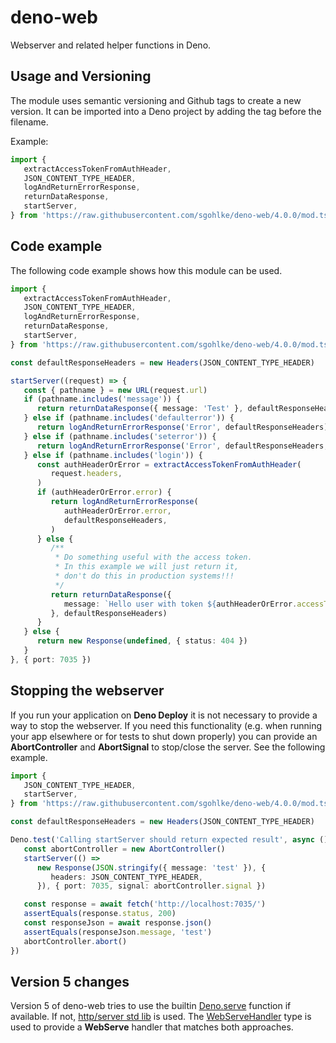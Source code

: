 # deno-web

Webserver and related helper functions in Deno.

## Usage and Versioning

The module uses semantic versioning and Github tags to create a new version. It
can be imported into a Deno project by adding the tag before the filename.

Example:

```typescript
import {
   extractAccessTokenFromAuthHeader,
   JSON_CONTENT_TYPE_HEADER,
   logAndReturnErrorResponse,
   returnDataResponse,
   startServer,
} from 'https://raw.githubusercontent.com/sgohlke/deno-web/4.0.0/mod.ts'
```

## Code example

The following code example shows how this module can be used.

```typescript
import {
   extractAccessTokenFromAuthHeader,
   JSON_CONTENT_TYPE_HEADER,
   logAndReturnErrorResponse,
   returnDataResponse,
   startServer,
} from 'https://raw.githubusercontent.com/sgohlke/deno-web/4.0.0/mod.ts'

const defaultResponseHeaders = new Headers(JSON_CONTENT_TYPE_HEADER)

startServer((request) => {
   const { pathname } = new URL(request.url)
   if (pathname.includes('message')) {
      return returnDataResponse({ message: 'Test' }, defaultResponseHeaders)
   } else if (pathname.includes('defaulterror')) {
      return logAndReturnErrorResponse('Error', defaultResponseHeaders)
   } else if (pathname.includes('seterror')) {
      return logAndReturnErrorResponse('Error', defaultResponseHeaders, 418)
   } else if (pathname.includes('login')) {
      const authHeaderOrError = extractAccessTokenFromAuthHeader(
         request.headers,
      )
      if (authHeaderOrError.error) {
         return logAndReturnErrorResponse(
            authHeaderOrError.error,
            defaultResponseHeaders,
         )
      } else {
         /**
          * Do something useful with the access token.
          * In this example we will just return it,
          * don't do this in production systems!!!
          */
         return returnDataResponse({
            message: `Hello user with token ${authHeaderOrError.accessToken}`,
         }, defaultResponseHeaders)
      }
   } else {
      return new Response(undefined, { status: 404 })
   }
}, { port: 7035 })
```

## Stopping the webserver

If you run your application on **Deno Deploy** it is not necessary to provide a
way to stop the webserver. If you need this functionality (e.g. when running
your app elsewhere or for tests to shut down properly) you can provide an
**AbortController** and **AbortSignal** to stop/close the server. See the
following example.

```typescript
import {
   JSON_CONTENT_TYPE_HEADER,
   startServer,
} from 'https://raw.githubusercontent.com/sgohlke/deno-web/4.0.0/mod.ts'

const defaultResponseHeaders = new Headers(JSON_CONTENT_TYPE_HEADER)

Deno.test('Calling startServer should return expected result', async () => {
   const abortController = new AbortController()
   startServer(() =>
      new Response(JSON.stringify({ message: 'test' }), {
         headers: JSON_CONTENT_TYPE_HEADER,
      }), { port: 7035, signal: abortController.signal })

   const response = await fetch('http://localhost:7035/')
   assertEquals(response.status, 200)
   const responseJson = await response.json()
   assertEquals(responseJson.message, 'test')
   abortController.abort()
})
```

## Version 5 changes

Version 5 of deno-web tries to use the builtin [Deno.serve][1] function if
available. If not, [http/server std lib][2] is used. The [WebServeHandler][3]
type is used to provide a **WebServe** handler that matches both approaches.

[1]: https://deno.land/api?s=Deno.serve
[2]: https://deno.land/std/http/server.ts?s=serve
[3]: https://github.com/sgohlke/deno-web/blob/main/src/WebServeHandler.ts
